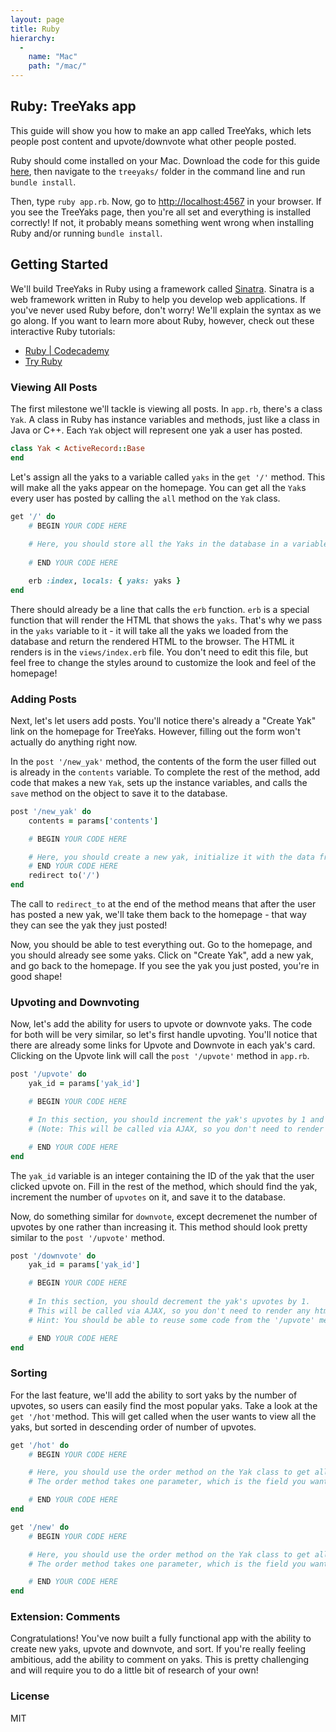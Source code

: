 ```yaml
---
layout: page
title: Ruby
hierarchy:
  -
    name: "Mac"
    path: "/mac/"
---
```


## Ruby: TreeYaks app

This guide will show you how to make an app called TreeYaks, which
lets people post content and upvote/downvote what other people
posted.

Ruby should come installed on your Mac. Download the code for this guide [here][hackpack], then navigate to the `treeyaks/` folder in
the command line and run `bundle install`.

Then, type `ruby app.rb`. Now, go to
[http://localhost:4567][localhost] in your browser. If you see the
TreeYaks page, then you're all set and everything is installed 
correctly! If not, it probably means something went wrong when installing Ruby and/or running `bundle install`.

## Getting Started

We'll build TreeYaks in Ruby using a framework called
[Sinatra][sinatra]. Sinatra is a web framework written in Ruby to
help you develop web applications. If you've never used Ruby
before, don't worry! We'll explain the syntax as we go along. If
you want to learn more about Ruby, however, check out these
interactive Ruby tutorials:

- [Ruby \| Codecademy][codecademy]
- [Try Ruby][tryruby]

### Viewing All Posts

The first milestone we'll tackle is viewing all posts. In
`app.rb`, there's a class `Yak`. A class in Ruby has instance
variables and methods, just like a class in Java or C++. Each
`Yak` object will represent one yak a user has posted.

```ruby
class Yak < ActiveRecord::Base
end
```

Let's assign all the yaks to a variable called `yaks` in the
`get '/'` method. This will make all the yaks appear on the
homepage. You can get all the `Yak`s every user has posted by
calling the `all` method on the `Yak` class.

```ruby
get '/' do
    # BEGIN YOUR CODE HERE
    
    # Here, you should store all the Yaks in the database in a variable called `yaks`.
    
    # END YOUR CODE HERE

    erb :index, locals: { yaks: yaks }
end
```

There should already be a line that calls the `erb` function.
`erb` is a special function that will render the HTML that shows
the `yaks`. That's why we pass in the `yaks` variable to it - it
will take all the yaks we loaded from the database and return the
rendered HTML to the browser. The HTML it renders is in the
`views/index.erb` file. You don't need to edit this file, but feel
free to change the styles around to customize the look and feel of
the homepage!

### Adding Posts

Next, let's let users add posts. You'll notice there's already a
"Create Yak" link on the homepage for TreeYaks. However, filling
out the form won't actually do anything right now.

In the `post '/new_yak'` method, the contents of the form the user
filled out is already in the `contents` variable. To complete the
rest of the method, add code that makes a new `Yak`, sets up the
instance variables, and calls the `save` method on the object to
save it to the database.

```ruby
post '/new_yak' do  
    contents = params['contents']

    # BEGIN YOUR CODE HERE

    # Here, you should create a new yak, initialize it with the data from the form, and then save it to the database.
    # END YOUR CODE HERE
    redirect to('/')
end
```

The call to `redirect_to` at the end of the method means that
after the user has posted a new yak, we'll take them back to the
homepage - that way they can see the yak they just posted!

Now, you should be able to test everything out. Go to the
homepage, and you should already see some yaks. Click on "Create
Yak", add a new yak, and go back to the homepage. If you see the
yak you just posted, you're in good shape!

### Upvoting and Downvoting

Now, let's add the ability for users to upvote or downvote yaks.
The code for both will be very similar, so let's first handle
upvoting. You'll notice that there are already some links for
Upvote and Downvote in each yak's card. Clicking on the Upvote
link will call the `post '/upvote'` method in `app.rb`. 

```ruby
post '/upvote' do
    yak_id = params['yak_id']

    # BEGIN YOUR CODE HERE

    # In this section, you should increment the yak's upvotes by 1 and return the new number of upvotes in json.
    # (Note: This will be called via AJAX, so you don't need to render any html or redirect to any other page.)

    # END YOUR CODE HERE
end
```

The `yak_id` variable is an integer containing the ID of the yak
that the user clicked upvote on. Fill in the rest of the method,
which should find the yak, increment the number of `upvotes` on
it, and save it to the database.

Now, do something similar for `downvote`, except decremenet the
number of upvotes by one rather than increasing it. This method
should look pretty similar to the `post '/upvote'` method.

```ruby
post '/downvote' do
    yak_id = params['yak_id']

    # BEGIN YOUR CODE HERE
    
    # In this section, you should decrement the yak's upvotes by 1.   
    # This will be called via AJAX, so you don't need to render any html or redirect to any other page.
    # Hint: You should be able to reuse some code from the '/upvote' method.

    # END YOUR CODE HERE
end
```

### Sorting

For the last feature, we'll add the ability to sort yaks by the
number of upvotes, so users can easily find the most popular yaks.
Take a look at the `get '/hot'`method. This will get called when
the user wants to view all the yaks, but sorted in descending
order of number of upvotes.

```ruby
get '/hot' do
    # BEGIN YOUR CODE HERE

    # Here, you should use the order method on the Yak class to get all the Yaks ordered by upvotes.
    # The order method takes one parameter, which is the field you want to order by.

    # END YOUR CODE HERE
end

get '/new' do
    # BEGIN YOUR CODE HERE

    # Here, you should use the order method on the Yak class to get all the Yaks ordered by their `created_at` fields.
    # The order method takes one parameter, which is the field you want to order by.

    # END YOUR CODE HERE
end
```

### Extension: Comments

Congratulations! You've now built a fully functional app with the
ability to create new yaks, upvote and downvote, and sort. If
you're really feeling ambitious, add the ability to comment on
yaks. This is pretty challenging and will require you to do a little bit of research of your own!

### License
MIT

[hackpack]: https://github.com/starthacking/hackpack-web
[localhost]: http://localhost:4567
[sinatra]: http://www.sinatrarb.com/
[codecademy]: https://www.codecademy.com/learn/ruby
[tryruby]: http://tryruby.org/
